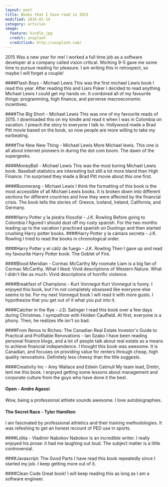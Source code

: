 ```yaml
---
layout: post
title: Books that I have read in 2015
modified: 2016-01-14
category: articles
image:
  feature: kindle.jpg
  credit: unsplash
  creditlink: http://unsplash.com/
---
```

2015 Was a new year for me! I worked a full time job as a software developer at a company called vision critical. Working 9-5 gave me some time to pursue reading for pleasure. I am writing this in retrospect, so maybe I will forget a couple!

####Flash Boys - Michael Lewis
This was the first michael Lewis book I read this year. After reading this and Liars Poker I decided to read anything Michael Lewis I could get my hands on. It combined all of my favourite things: programming, high finance, and perverse macroeconomic incentives. 

####The Big Short - Michael Lewis
This was one of my favourite reads of 2015. I downloaded this on my kindle and read it when I was in Colombia on vacation. I preach the story to everyone I talk to. Hollywood made a Brad Pitt movie based on the book, so now people are more willing to take my earbeating. 

####The New New Thing - Michael Lewis
More Michael lewis. This one is all about internet pioneers in during the dot com boom. The dawn of the supergeeks. 

####MoneyBall - Michael Lewis
This was the most boring Michael Lewis book. Baseball statistics are interesting but still a lot more bland than High Finance. I'm surprised they made a Brad Pitt movie about this one first. 

####Boomerang - Michael Lewis
I think the formatting of this book is the most accessible of all Michael Lewis books. It is broken down into different sections for different countries and how they were affected by the financial crisis. The book tells the stories of: Greece, Iceland, Ireland, California, and Germany. 

####Harry Potter y la piedra filosofal - J.K. Rowling
Before going to Colombia I figured I should dust off my rusty spanish. For the two months leading up to the vacation I practiced spanish on Duolingo and then started crushing Harry potter books.
####Harry Potter y la cámara secreta - J.K. Rowling
I tried to read the books in chronological order.

####Harry Potter y el cáliz de fuego - J.K. Rowling
Then I gave up and read my favourite Harry Potter book: The Goblet of Fire. 

####Blood Meridian - Cormac McCarthy
My roomate Liam is a big fan of Cormac McCarthy. What I liked: Vivid descriptions of Western Nature. What I didn't like as much: Vivid descriptions of horrific violence. 

####Breakfast of Champions - Kurt Vonnegut
Kurt Vonnegut is funny. I enjoyed this book, but I'm not completely obsessed like everyone else seems to be. For my next Vonnegut book I will read it with more gusto. I hypothesize that you get out of it what you put into it. 

####Catcher in the Rye - J.D. Salinger
I read this book over a few days during Christmas. I sympathize with Holden Caulfield. At first, everyone is a phony. Then, he realizes life isn't so bad. 

####From Renos to Riches: The Canadian Real Estate Investor's Guide to Practical and Profitable Renovations  - Ian Szabo
I have been reading personal finance blogs, and a lot of people talk about real estate as a means to achieve financial independence. I thought this book was awesome. It is Canadian, and focuses on providing value for renters through cheap, high quality renovations. Definitely less cheesy than the title suggests. 

####Creativity Inc - Amy Wallace and Edwin Catmull
My team lead, Dmitri, lent me this book. I enjoyed getting some lessons about management and corporate culture from the guys who have done it the best.

#### Open - Andre Agassi
Wow, being a professional athlete sounds awesome. I love autobiographies. 

#### The Secret Race - Tyler Hamilton
I am fascinated by professional athletics and their training methodologies. It was refeshing to get an honest recount of PED use in sports.

####Lolita - Vladimir Nabokov
Nabokov is an incredible writer. I really enjoyed his prose: it had me laughing out loud. The subject matter is a little controversial. 

####Javascript: The Good Parts
I have read this book repeatedly since I started my job. I keep getting more out of it. 

####Clean Code
Great book! I will keep reading this as long as I am a software engineer. 